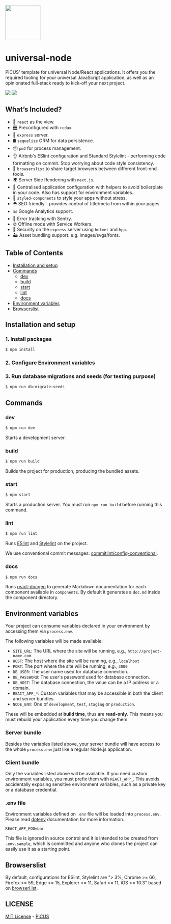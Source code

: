 [<img width="110" src="https://avatars3.githubusercontent.com/u/38539999?s=200&v=4g" />](https://picuscreative.com)

# universal-node

PICUS' template for universal Node/React applications. It offers you the required tooling for your universal JavaScript application, as well as an opinionated full-stack ready to kick-off your next project.

[<img src="https://img.shields.io/david/picuscreative/universal-node.svg" />](https://david-dm.org/picuscreative/universal-node)
[<img src="https://img.shields.io/david/dev/picuscreative/universal-node.svg" />](https://david-dm.org/picuscreative/universal-node?type=dev)

## What’s Included?

- 👀 `react` as the view.
- 🎛 Preconfigured with `redux`.
- 🚄 `express` server.
- 🛢️ `sequelize` ORM for data persistence.
- 📦 `pm2` for process management.
- 👌 Airbnb's ESlint configuration and Standard Stylelint - performing code formatting on commit. Stop worrying about code style consistency.
- 📝 `browserslist` to share target browsers between different front-end tools.
- 🌍 Server Side Rendering with `next.js`.
- 🔧 Centralised application configuration with helpers to avoid boilerplate in your code. Also has support for environment variables.
- 💅 `styled-components` to style your apps without stress.
- ⛑ SEO friendly - provides control of title/meta from within your pages.
- 📊 Google Analytics support.
- 🐞 Error tracking with Sentry.
- ⚙️ Offline mode with Service Workers.
- 👮 Security on the `express` server using `helmet` and `hpp`.
- 🏜 Asset bundling support. e.g. images/svgs/fonts.

## Table of Contents

- [Installation and setup](#installation-and-setup)
- [Commands](#commands)
  - [dev](#dev)
  - [build](#build)
  - [start](#start)
  - [lint](#lint)
  - [docs](#docs)
- [Environment variables](#environment-variables)
- [Browserslist](#browserslist)

## Installation and setup

### 1. Install packages

```sh
$ npm install
```

### 2. Configure [Environment variables](#environment-variables)

### 3. Run database migrations and seeds (for testing purpose)

```sh
$ npm run db:migrate:seeds
```

## Commands

### dev

```sh
$ npm run dev
```

Starts a development server.

### build

```sh
$ npm run build
```

Builds the project for production, producing the bundled assets.

### start

```sh
$ npm start
```

Starts a production server. You must run `npm run build` before running this command.

### lint

```sh
$ npm run lint
```

Runs [ESlint](https://eslint.org/) and [Stylelint](https://stylelint.io/) on the project.

We use conventional commit messages: [commitlint/config-conventional](https://github.com/marionebl/commitlint/tree/master/%40commitlint/config-conventional).

### docs

```sh
$ npm run docs
```

Runs [react-docgen](https://github.com/reactjs/react-docgen) to generate Markdown documentation for each component available in `components`. By default it generates a `doc.md` inside the component directory.

## Environment variables

Your project can consume variables declared in your environment by accessing them via `process.env`.

The following variables will be made available:

- `SITE_URL`: The URL where the site will be running, e.g., `http://project-name.com`
- `HOST`: The host where the site will be running, e.g., `localhost`
- `PORT`: The port where the site will be running, e.g., `3000`
- `DB_USER`: The user name used for database connection.
- `DB_PASSWORD`: The user's password used for database connection.
- `DB_HOST`: The database connection, the value can be a IP address or a domain.
- `REACT_APP_*`: Custom variables that may be accessible in both the client and server bundles.
- `NODE_ENV`: One of `development`, `test`, `staging` or `production`.

These will be embedded at **build time**, thus are **read-only**. This means you must rebuild your application every time you change them.

### Server bundle

Besides the variables listed above, your server bundle will have access to the whole `process.env` just like a regular Node.js application.

### Client bundle

Only the variables listed above will be available.
If you need custom environment variables, you must prefix them with `REACT_APP_`. This avoids accidentally exposing sensitive environment variables, such as a private key or a database credential.

### .env file

Environment variables defined on `.env` file will be loaded into `process.env`.
Please read [dotenv](https://github.com/motdotla/dotenv) documentation for more information.

```
REACT_APP_FOO=bar
```

This file is ignored in source control and it is intended to be created from `.env.sample`, which is committed and anyone who clones the project can easily use it as a starting point.

## Browserslist

By default, configurations for ESlint, Stylelint are "> 3%, Chrome >= 66, Firefox >= 59, Edge >= 15, Explorer >= 11, Safari >= 11, iOS >= 10.3" based on [browserl.ist](https://browserl.ist/?q=%3E+3%25%2C+Chrome+%3E%3D+66%2C+Firefox+%3E%3D+59%2C+Edge+%3E%3D+15%2C+Explorer+%3E%3D+11%2C+Safari+%3E%3D+11%2C+iOS+%3E%3D+10.3.2).

## LICENSE

[MIT License](https://opensource.org/licenses/MIT) - [PICUS](https://picuscreative.com)
